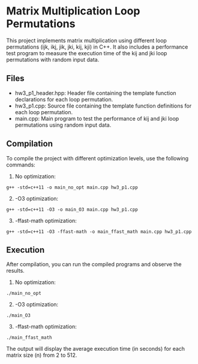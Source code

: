 # Matrix Multiplication Loop Permutations

This project implements matrix multiplication using different loop permutations (ijk, ikj, jik, jki, kij, kji) in C++. It also includes a performance test program to measure the execution time of the kij and jki loop permutations with random input data.

## Files

- hw3_p1_header.hpp: Header file containing the template function declarations for each loop permutation.
- hw3_p1.cpp: Source file containing the template function definitions for each loop permutation.
- main.cpp: Main program to test the performance of kij and jki loop permutations using random input data.

## Compilation

To compile the project with different optimization levels, use the following commands:

1. No optimization:

~~~
g++ -std=c++11 -o main_no_opt main.cpp hw3_p1.cpp
~~~

2. -O3 optimization:

~~~
g++ -std=c++11 -O3 -o main_O3 main.cpp hw3_p1.cpp
~~~

3. -ffast-math optimization:

~~~
g++ -std=c++11 -O3 -ffast-math -o main_ffast_math main.cpp hw3_p1.cpp
~~~

## Execution

After compilation, you can run the compiled programs and observe the results.

1. No optimization:

~~~
./main_no_opt
~~~

2. -O3 optimization:

~~~
./main_O3
~~~

3. -ffast-math optimization:

~~~
./main_ffast_math
~~~

The output will display the average execution time (in seconds) for each matrix size (n) from 2 to 512.
